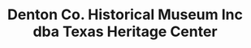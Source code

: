 ---
layout: repo
title: "Denton Co. Historical Museum Inc  dba Texas Heritage Center"
id: 17113
permalink: repos/17113/
---